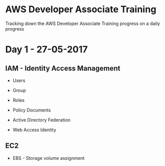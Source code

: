 # AWS Developer Associate Training
Tracking down the AWS Developer Associate Training progress on a daily progress


# Day 1 - 27-05-2017

## IAM - Identity Access Management

- Users

- Group

- Roles

- Policy Documents

- Active Directory Federation

- Web Access Identity


## EC2

- EBS - Storage volume assignment
